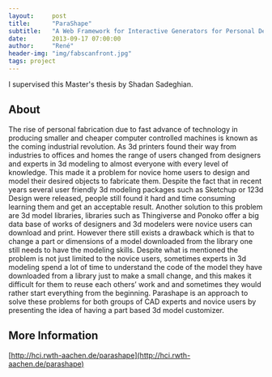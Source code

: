 ```yaml
---
layout:     post
title:      "ParaShape"
subtitle:   "A Web Framework for Interactive Generators for Personal Design"
date:       2013-09-17 07:00:00
author:     "René"
header-img: "img/fabscanfront.jpg"
tags: project
---
```

I supervised this Master's thesis by Shadan Sadeghian.

## About

The rise of personal fabrication due to fast advance of technology in producing smaller and cheaper computer controlled machines is known as the coming industrial revolution. As 3d printers found their way from industries to offices and homes the range of users changed from designers and experts in 3d modeling to almost everyone with every level of knowledge. This made it a problem for novice home users to design and model their desired objects to fabricate them. Despite the fact that in recent years several user friendly 3d modeling packages such as Sketchup or 123d Design were released, people still found it hard and time consuming learning them and get an acceptable result. Another solution to this problem are 3d model libraries, libraries such as Thingiverse and Ponoko offer a big data base of works of designers and 3d modelers were novice users can download and print. However there still exists a drawback which is that to change a part or dimensions of a model downloaded from the library one still needs to have the modeling skills. Despite what is mentioned the problem is not just limited to the novice users, sometimes experts in 3d modeling spend a lot of time to understand the code of the model they have downloaded from a library just to make a small change, and this makes it difficult for them to reuse each others’ work and and sometimes they would rather start everything from the beginning.
Parashape is an approach to solve these problems for both groups of CAD experts and novice users by presenting the idea of having a part based 3d model customizer.

## More Information
[http://hci.rwth-aachen.de/parashape](http://hci.rwth-aachen.de/parashape)
